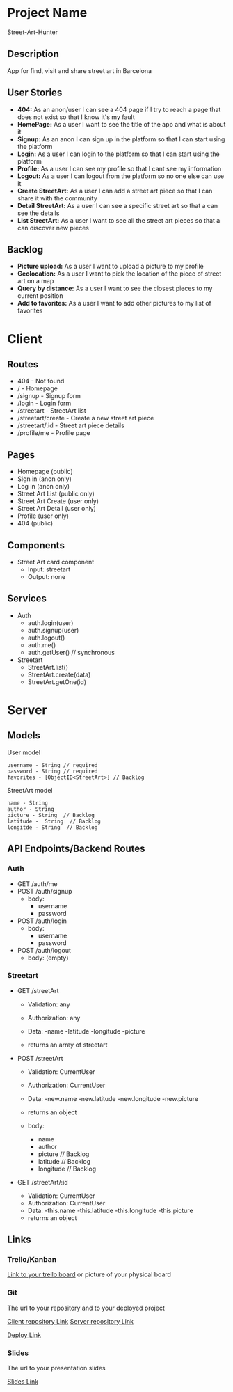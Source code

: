 
# Project Name
Street-Art-Hunter
## Description

App for find, visit and share street art in Barcelona

## User Stories

-  **404:** As an anon/user I can see a 404 page if I try to reach a page that does not exist so that I know it's my fault
-  **HomePage:** As a user I want to see the title of the app and what is about it 
-  **Signup:** As an anon I can sign up in the platform so that I can start using the platform
-  **Login:** As a user I can login to the platform so that I can start using the platform
-  **Profile:** As a user I can see my profile so that I cant see my information
-  **Logout:** As a user I can logout from the platform so no one else can use it
-  **Create StreetArt:** As a user I can add a street art piece so that I can share it with the community
-  **Detail StreetArt:** As a user I can see a specific street art so that a can see the details
-  **List StreetArt:** As a user I want to see all the street art pieces so that a can discover new pieces
   
## Backlog

-  **Picture upload:** As a user I want to upload a picture to my profile
-  **Geolocation:** As a user I want to pick the location of the piece of street art on a map
-  **Query by distance:** As a user I want to see the closest pieces to my current position
-  **Add to favorites:** As a user I want to add other pictures to my list of favorites

# Client

## Routes
- 404 - Not found
- / - Homepage
- /signup - Signup form
- /login - Login form
- /streetart - StreetArt list
- /streetart/create - Create a new street art piece
- /streetart/:id - Street art piece details
- /profile/me - Profile page

## Pages

- Homepage (public)
- Sign in (anon only)
- Log in (anon only)
- Street Art List (public only)
- Street Art Create (user only)
- Street Art Detail (user only)
- Profile (user only)
- 404 (public)

## Components

- Street Art card component
  - Input: streetart
  - Output: none

## Services

- Auth
  - auth.login(user)
  - auth.signup(user)
  - auth.logout()
  - auth.me()
  - auth.getUser() // synchronous
- Streetart
  - StreetArt.list()
  - StreetArt.create(data)
  - StreetArt.getOne(id)

# Server

## Models

User model

```
username - String // required
password - String // required
favorites - [ObjectID<StreetArt>] // Backlog
```

StreetArt model

```
name - String 
author - String
picture - String  // Backlog
latitude -  String  // Backlog
longitde - String  // Backlog
```

## API Endpoints/Backend Routes

### Auth
- GET /auth/me
- POST /auth/signup
  - body:
    - username
    - password
- POST /auth/login
  - body:
    - username
    - password
- POST /auth/logout
  - body: (empty)

### Streetart
- GET /streetArt
  - Validation: any 
  - Authorization: any
  - Data:
    -name
    -latitude
    -longitude
    -picture
    
  - returns an array of streetart
  
- POST /streetArt
  - Validation: CurrentUser
  - Authorization: CurrentUser
  - Data:
    -new.name
    -new.latitude
    -new.longitude
    -new.picture
  - returns an object
  
  
  - body:
    - name
    - author
    - picture // Backlog
    - latitude // Backlog
    - longitude // Backlog
- GET /streetArt/:id

    - Validation: CurrentUser
  - Authorization: CurrentUser
  - Data:
    -this.name
    -this.latitude
    -this.longitude
    -this.picture
  - returns an object

## Links

### Trello/Kanban

[Link to your trello board](https://trello.com) or picture of your physical board

### Git

The url to your repository and to your deployed project

[Client repository Link](http://github.com)
[Server repository Link](http://github.com)

[Deploy Link](http://heroku.com)

### Slides

The url to your presentation slides

[Slides Link](http://slides.com)
